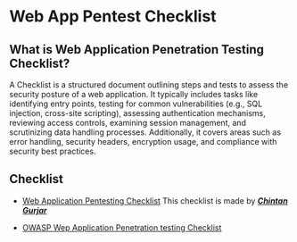 # **Web App Pentest Checklist** #
## **What is Web Application Penetration Testing Checklist?** ##
A Checklist is a structured document outlining steps and tests to assess the security posture of a web application. It typically includes tasks like identifying entry points, testing for common vulnerabilities (e.g., SQL injection, cross-site scripting), assessing authentication mechanisms, reviewing access controls, examining session management, and scrutinizing data handling processes. Additionally, it covers areas such as error handling, security headers, encryption usage, and compliance with security best practices.

## **Checklist** ##
- [Web Application Pentesting Checklist](https://app.box.com/s/af2mxsmynv6ybryyr98ttedpq0dgt37s) This checklist is made by [_**Chintan Gurjar**_](https://www.linkedin.com/in/chintangurjar/)

- [OWASP Wep Application Penetration testing Checklist](https://owasp.org/www-project-web-security-testing-guide/assets/archive/OWASP_Web_Application_Penetration_Checklist_v1_1.pdf)